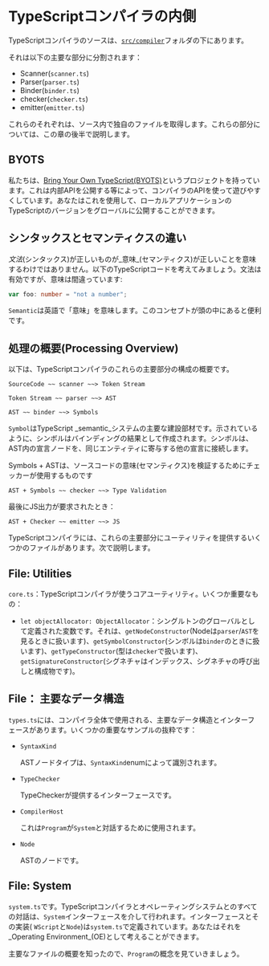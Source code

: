 # TypeScriptコンパイラの内側

TypeScriptコンパイラのソースは、[`src/compiler`](https://github.com/Microsoft/TypeScript/tree/master/src/compiler)フォルダの下にあります。

それは以下の主要な部分に分割されます：

* Scanner\(`scanner.ts`\)
* Parser\(`parser.ts`\)
* Binder\(`binder.ts`\)
* checker\(`checker.ts`\)
* emitter\(`emitter.ts`\)

これらのそれぞれは、ソース内で独自のファイルを取得します。これらの部分については、この章の後半で説明します。

## BYOTS

私たちは、[Bring Your Own TypeScript\(BYOTS\)](https://github.com/basarat/byots)というプロジェクトを持っています。これは内部APIを公開する等によって、コンパイラのAPIを使って遊びやすくしています。あなたはこれを使用して、ローカルアプリケーションのTypeScriptのバージョンをグローバルに公開することができます。

## シンタックスとセマンティクスの違い

_文法_\(シンタックス\)が正しいものが_意味_\(セマンティクス\)が正しいことを意味するわけではありません。以下のTypeScriptコードを考えてみましょう。文法は有効ですが、意味は間違っています:

```typescript
var foo: number = "not a number";
```

`Semantic`は英語で「意味」を意味します。このコンセプトが頭の中にあると便利です。

## 処理の概要\(Processing Overview\)

以下は、TypeScriptコンパイラのこれらの主要部分の構成の概要です。

```text
SourceCode ~~ scanner ~~> Token Stream
```

```text
Token Stream ~~ parser ~~> AST
```

```text
AST ~~ binder ~~> Symbols
```

`Symbol`はTypeScript _semantic_システムの主要な建設部材です。示されているように、シンボルはバインディングの結果として作成されます。シンボルは、AST内の宣言ノードを、同じエンティティに寄与する他の宣言に接続します。

Symbols + ASTは、ソースコードの意味\(セマンティクス\)を検証するためにチェッカーが使用するものです

```text
AST + Symbols ~~ checker ~~> Type Validation
```

最後にJS出力が要求されたとき：

```text
AST + Checker ~~ emitter ~~> JS
```

TypeScriptコンパイラには、これらの主要部分にユーティリティを提供するいくつかのファイルがあります。次で説明します。

## File: Utilities

`core.ts`：TypeScriptコンパイラが使うコアユーティリティ。いくつか重要なもの：

* `let objectAllocator: ObjectAllocator`：シングルトンのグローバルとして定義された変数です。それは、`getNodeConstructor`\(Nodeは`parser`/`AST`を見るときに扱います\)、`getSymbolConstructor`\(シンボルは`binder`のときに扱います\)、`getTypeConstructor`\(型は`checker`で扱います\)、 `getSignatureConstructor`\(シグネチャはインデックス、シグネチャの呼び出しと構成物です\)。

## File： 主要なデータ構造

`types.ts`には、コンパイラ全体で使用される、主要なデータ構造とインターフェースがあります。いくつかの重要なサンプルの抜粋です：

* `SyntaxKind`

  ASTノードタイプは、`SyntaxKind`enumによって識別されます。

* `TypeChecker`

  TypeCheckerが提供するインターフェースです。

* `CompilerHost`

  これは`Program`が`System`と対話するために使用されます。

* `Node`

  ASTのノードです。

## File: System

`system.ts`です。TypeScriptコンパイラとオペレーティングシステムとのすべての対話は、`System`インターフェースを介して行われます。インターフェースとその実装\( `WScript`と`Node`\)は`system.ts`で定義されています。あなたはそれを_Operating Environment_\(OE\)として考えることができます。

主要なファイルの概要を知ったので、`Program`の概念を見ていきましょう。

